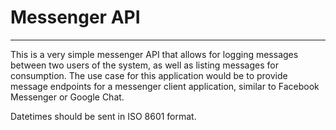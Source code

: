 # Messenger API

---

This is a very simple messenger API that allows for logging messages between two users of the system, as well as listing
messages for consumption. The use case for this application would be to provide message endpoints for a messenger client
application, similar to Facebook Messenger or Google Chat.

Datetimes should be sent in ISO 8601 format.
